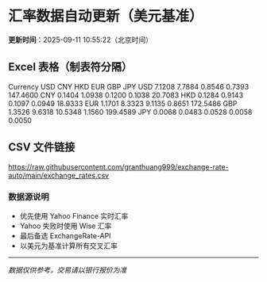 # 汇率数据自动更新（美元基准）

**更新时间**：2025-09-11 10:55:22（北京时间）

## Excel 表格（制表符分隔）

Currency	USD	CNY	HKD	EUR	GBP	JPY
USD		7.1208	7.7884	0.8546	0.7393	147.4600
CNY	0.1404		1.0938	0.1200	0.1038	20.7083
HKD	0.1284	0.9143		0.1097	0.0949	18.9333
EUR	1.1701	8.3323	9.1135		0.8651	172.5486
GBP	1.3526	9.6318	10.5348	1.1560		199.4589
JPY	0.0068	0.0483	0.0528	0.0058	0.0050	

## CSV 文件链接

https://raw.githubusercontent.com/granthuang999/exchange-rate-auto/main/exchange_rates.csv

### 数据源说明
- 优先使用 Yahoo Finance 实时汇率
- Yahoo 失败时使用 Wise 汇率
- 最后备选 ExchangeRate-API
- 以美元为基准计算所有交叉汇率

---
*数据仅供参考，交易请以银行报价为准*